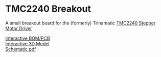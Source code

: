# TMC2240 Breakout
A small breakout board for the (formerly) Trinamatic [TMC2240 Stepper Motor Driver](https://www.analog.com/en/products/tmc2240.html)  

[Interactive BOM/PCB](https://gherkin.github.io/tmc2240-breakout/)  
[Interactive 3D Model](https://gherkin.github.io/tmc2240-breakout/3dmodel.html)  
[Schematic pdf](https://gherkin.github.io/tmc2240-breakout/tmc2240-breakout.pdf)  
